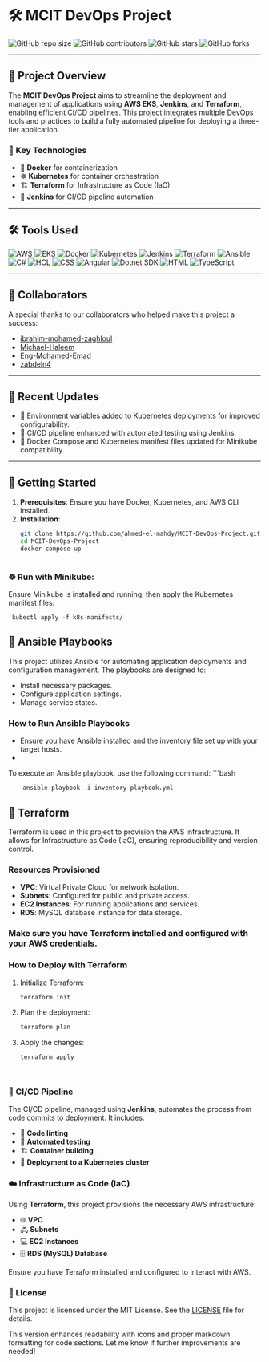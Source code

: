 # 🛠️ MCIT DevOps Project

![GitHub repo size](https://img.shields.io/github/repo-size/ahmed-el-mahdy/MCIT-DevOps-Project)
![GitHub contributors](https://img.shields.io/github/contributors/ahmed-el-mahdy/MCIT-DevOps-Project)
![GitHub stars](https://img.shields.io/github/stars/ahmed-el-mahdy/MCIT-DevOps-Project?style=social)
![GitHub forks](https://img.shields.io/github/forks/ahmed-el-mahdy/MCIT-DevOps-Project?style=social)

---

## 🌟 Project Overview

The **MCIT DevOps Project** aims to streamline the deployment and management of applications using **AWS EKS**, **Jenkins**, and **Terraform**, enabling efficient CI/CD pipelines. This project integrates multiple DevOps tools and practices to build a fully automated pipeline for deploying a three-tier application.

### 🔧 Key Technologies
- 🐳 **Docker** for containerization
- ☸️ **Kubernetes** for container orchestration
- 🏗️ **Terraform** for Infrastructure as Code (IaC)
- 🔧 **Jenkins** for CI/CD pipeline automation

---

## 🛠️ Tools Used

![AWS](https://img.shields.io/badge/AWS-232F3E?style=flat-square&logo=amazonaws&logoColor=white)
![EKS](https://img.shields.io/badge/EKS-232F3E?style=flat-square&logo=amazon-ecs&logoColor=white)
![Docker](https://img.shields.io/badge/Docker-2496ED?style=flat-square&logo=docker&logoColor=white)
![Kubernetes](https://img.shields.io/badge/Kubernetes-326CE5?style=flat-square&logo=kubernetes&logoColor=white)
![Jenkins](https://img.shields.io/badge/Jenkins-D24939?style=flat-square&logo=jenkins&logoColor=white)
![Terraform](https://img.shields.io/badge/Terraform-7B42BC?style=flat-square&logo=terraform&logoColor=white)
![Ansible](https://img.shields.io/badge/Ansible-EE0000?style=flat-square&logo=ansible&logoColor=white)
![C#](https://img.shields.io/badge/C%23-239120?style=flat-square&logo=csharp&logoColor=white)
![HCL](https://img.shields.io/badge/HCL-FFFFFF?style=flat-square&logo=hashicorp&logoColor=black)
![CSS](https://img.shields.io/badge/CSS-1572B6?style=flat-square&logo=css3&logoColor=white)
![Angular](https://img.shields.io/badge/Angular-DD0031?style=flat-square&logo=angular&logoColor=white)
![Dotnet SDK](https://img.shields.io/badge/.NET-512BD4?style=flat-square&logo=.net&logoColor=white)
![HTML](https://img.shields.io/badge/HTML-E34F26?style=flat-square&logo=html5&logoColor=white)
![TypeScript](https://img.shields.io/badge/TypeScript-007ACC?style=flat-square&logo=typescript&logoColor=white)

---

## 👥 Collaborators

A special thanks to our collaborators who helped make this project a success:
- [ibrahim-mohamed-zaghloul](https://github.com/ibrahim-mohamed-zaghloul)
- [Michael-Haleem](https://github.com/Michael-Haleem)
- [Eng-Mohamed-Emad](https://github.com/Eng-Mohamed-Emad)
- [zabdeln4](https://github.com/zabdeln4)

---

## 📝 Recent Updates
- 🚀 Environment variables added to Kubernetes deployments for improved configurability.
- 🧪 CI/CD pipeline enhanced with automated testing using Jenkins.
- 🐳 Docker Compose and Kubernetes manifest files updated for Minikube compatibility.

---

## 🚀 Getting Started
1. **Prerequisites**: Ensure you have Docker, Kubernetes, and AWS CLI installed.
2. **Installation**:
   ```bash
   git clone https://github.com/ahmed-el-mahdy/MCIT-DevOps-Project.git
   cd MCIT-DevOps-Project
   docker-compose up
      
### ☸️ Run with Minikube:
Ensure Minikube is installed and running, then apply the Kubernetes manifest files:
      
     kubectl apply -f k8s-manifests/

## 🤖 Ansible Playbooks
This project utilizes Ansible for automating application deployments and configuration management. The playbooks are designed to:
- Install necessary packages.
- Configure application settings.
- Manage service states.

### How to Run Ansible Playbooks

-   Ensure you have Ansible installed and the inventory file set up with your target hosts.
-   
To execute an Ansible playbook, use the following command:
      ```bash
   
        ansible-playbook -i inventory playbook.yml



## 🌱 Terraform
Terraform is used in this project to provision the AWS infrastructure. It allows for Infrastructure as Code (IaC), ensuring reproducibility and version control.

### Resources Provisioned
- **VPC**: Virtual Private Cloud for network isolation.
- **Subnets**: Configured for public and private access.
- **EC2 Instances**: For running applications and services.
- **RDS**: MySQL database instance for data storage.

###  Make sure you have Terraform installed and configured with your AWS credentials.

### How to Deploy with Terraform
1. Initialize Terraform:
      ```bash
      terraform init
2. Plan the deployment:
      ```bash
      terraform plan
1. Apply the changes:
      ```bash
      terraform apply




### 🧰 CI/CD Pipeline
The CI/CD pipeline, managed using **Jenkins**, automates the process from code commits to deployment. It includes:

- 🧹 **Code linting**
- 🧪 **Automated testing**
- 🏗️ **Container building**
- 🚀 **Deployment to a Kubernetes cluster**

### ☁️ Infrastructure as Code (IaC)
Using **Terraform**, this project provisions the necessary AWS infrastructure:

- 🌐 **VPC**
- 🖧 **Subnets**
- 💻 **EC2 Instances**
- 🗄️ **RDS (MySQL) Database**

Ensure you have Terraform installed and configured to interact with AWS.

### 📝 License

This project is licensed under the MIT License. See the [LICENSE](LICENSE) file for details.

This version enhances readability with icons and proper markdown formatting for code sections. Let me know if further improvements are needed!

